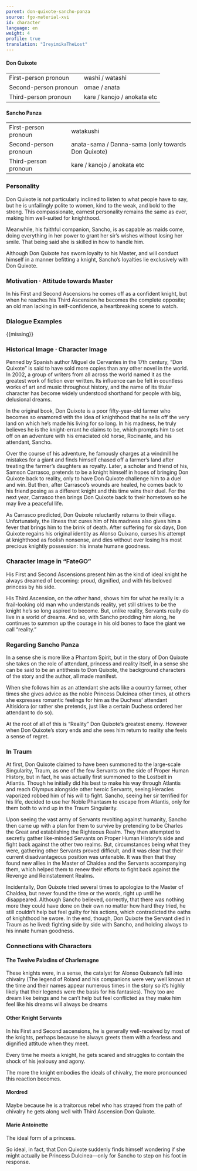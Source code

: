 ```yaml
---
parent: don-quixote-sancho-panza
source: fgo-material-xvi
id: character
language: en
weight: 4
profile: true
translation: "IreyimikaTheLost"
---
```


#### Don Quixote

<table>
  <tr><td>First-person pronoun</td><td>washi / watashi</td></tr>
  <tr><td>Second-person pronoun</td><td>omae / anata</td></tr>
  <tr><td>Third-person pronoun</td><td>kare / kanojo / anokata etc</td></tr>
</table>

#### Sancho Panza

<table>
  <tr><td>First-person pronoun</td><td>watakushi</td></tr>
  <tr><td>Second-person pronoun</td><td>anata-sama / Danna-sama (only towards Don Quixote)</td></tr>
  <tr><td>Third-person pronoun</td><td>kare / kanojo / anokata etc</td></tr>
</table>

### Personality

Don Quixote is not particularly inclined to listen to what people have to say, but he is unfailingly polite to women, kind to the weak, and bold to the strong. This compassionate, earnest personality remains the same as ever, making him well-suited for knighthood.

Meanwhile, his faithful companion, Sancho, is as capable as maids come, doing everything in her power to grant her sir’s wishes without losing her smile. That being said she is skilled in how to handle him.

Although Don Quixote has sworn loyalty to his Master, and will conduct himself in a manner befitting a knight, Sancho’s loyalties lie exclusively with Don Quixote.

### Motivation · Attitude towards Master

In his First and Second Ascensions he comes off as a confident knight, but when he reaches his Third Ascension he becomes the complete opposite; an old man lacking in self-confidence, a heartbreaking scene to watch.

### Dialogue Examples

{{missing}}

### Historical Image · Character Image

Penned by Spanish author Miguel de Cervantes in the 17th century, “Don Quixote” is said to have sold more copies than any other novel in the world. In 2002, a group of writers from all across the world named it as the greatest work of fiction ever written. Its influence can be felt in countless works of art and music throughout history, and the name of its titular character has become widely understood shorthand for people with big, delusional dreams.

In the original book, Don Quixote is a poor fifty-year-old farmer who becomes so enamored with the idea of knighthood that he sells off the very land on which he’s made his living for so long. In his madness, he truly believes he is the knight-errant he claims to be, which prompts him to set off on an adventure with his emaciated old horse, Rocinante, and his attendant, Sancho.

Over the course of his adventure, he famously charges at a windmill he mistakes for a giant and finds himself chased off a farmer’s land after treating the farmer’s daughters as royalty. Later, a scholar and friend of his, Samson Carrasco, pretends to be a knight himself in hopes of bringing Don Quixote back to reality, only to have Don Quixote challenge him to a duel and win. But then, after Carrasco’s wounds are healed, he comes back to his friend posing as a different knight and this time wins their duel. For the next year, Carrasco then brings Don Quixote back to their hometown so he may live a peaceful life.

As Carrasco predicted, Don Quixote reluctantly returns to their village. Unfortunately, the illness that cures him of his madness also gives him a fever that brings him to the brink of death. After suffering for six days, Don Quixote regains his original identity as Alonso Quixano, curses his attempt at knighthood as foolish nonsense, and dies without ever losing his most precious knightly possession: his innate humane goodness.

### Character Image in “FateGO”

His First and Second Ascensions present him as the kind of ideal knight he always dreamed of becoming: proud, dignified, and with his beloved princess by his side.

His Third Ascension, on the other hand, shows him for what he really is: a frail-looking old man who understands reality, yet still strives to be the knight he’s so long aspired to become. But, unlike reality, Servants really do live in a world of dreams. And so, with Sancho prodding him along, he continues to summon up the courage in his old bones to face the giant we call “reality.”

### Regarding Sancho Panza

In a sense she is more like a Phantom Spirit, but in the story of Don Quixote she takes on the role of attendant, princess and reality itself, in a sense she can be said to be an antithesis to Don Quixote, the background characters of the story and the author, all made manifest.

When she follows him as an attendant she acts like a country farmer, other times she gives advice as the noble Princess Dulcinea other times, at others she expresses romantic feelings for him as the Duchess’ attendant Altisidora (or rather she pretends, just like a certain Duchess ordered her attendant to do so).

At the root of all of this is “Reality” Don Quixote’s greatest enemy. However when Don Quixote’s story ends and she sees him return to reality she feels a sense of regret.

### In Traum

At first, Don Quixote claimed to have been summoned to the large-scale Singularity, Traum, as one of the few Servants on the side of Proper Human History, but in fact, he was actually first summoned to the Lostbelt in Atlantis. Though he initially did his best to make his way through Atlantis and reach Olympus alongside other heroic Servants, seeing Heracles vaporized robbed him of his will to fight. Sancho, seeing her sir terrified for his life, decided to use her Noble Phantasm to escape from Atlantis, only for them both to wind up in the Traum Singularity.

Upon seeing the vast army of Servants revolting against humanity, Sancho then came up with a plan for them to survive by pretending to be Charles the Great and establishing the Righteous Realm. They then attempted to secretly gather like-minded Servants on Proper Human History’s side and fight back against the other two realms. But, circumstances being what they were, gathering other Servants proved difficult, and it was clear that their current disadvantageous position was untenable. It was then that they found new allies in the Master of Chaldea and the Servants accompanying them, which helped them to renew their efforts to fight back against the Revenge and Reinstatement Realms.

Incidentally, Don Quixote tried several times to apologize to the Master of Chaldea, but never found the time or the words, right up until he disappeared. Although Sancho believed, correctly, that there was nothing more they could have done on their own no matter how hard they tried, he still couldn’t help but feel guilty for his actions, which contradicted the oaths of knighthood he swore. In the end, though, Don Quixote the Servant died in Traum as he lived: fighting side by side with Sancho, and holding always to his innate human goodness.

### Connections with Characters

#### The Twelve Paladins of Charlemagne

These knights were, in a sense, the catalyst for Alonso Quixano’s fall into chivalry (The legend of Roland and his companions were very well known at the time and their names appear numerous times in the story so it’s highly likely that their legends were the basis for his fantasies). They too are dream like beings and he can’t help but feel conflicted as they make him feel like his dreams will always be dreams

#### Other Knight Servants

In his First and Second ascensions, he is generally well-received by most of the knights, perhaps because he always greets them with a fearless and dignified attitude when they meet.

Every time he meets a knight, he gets scared and struggles to contain the shock of his jealousy and agony.

The more the knight embodies the ideals of chivalry, the more pronounced this reaction becomes.

#### Mordred

Maybe because he is a traitorous rebel who has strayed from the path of chivalry he gets along well with Third Ascension Don Quixote.

#### Marie Antoinette

The ideal form of a princess.

So ideal, in fact, that Don Quixote suddenly finds himself wondering if she might actually be Princess Dulcinea—only for Sancho to step on his foot in response.
